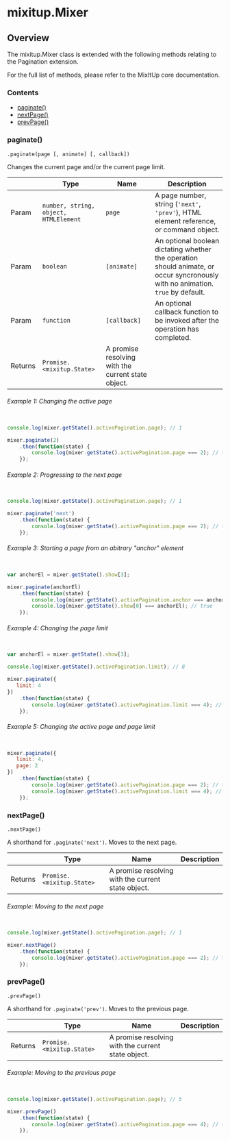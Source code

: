 # mixitup.Mixer

## Overview

The mixitup.Mixer class is extended with the following methods relating to
the Pagination extension.

For the full list of methods, please refer to the MixItUp core documentation.

### Contents

- [paginate()](#paginate)
- [nextPage()](#nextPage)
- [prevPage()](#prevPage)


<h3 id="paginate">paginate()</h3>


`.paginate(page [, animate] [, callback])`

Changes the current page and/or the current page limit.

|   |Type | Name | Description
|---|--- | --- | ---
|Param   |`number, string, object, HTMLElement` | `page` | A page number, string (`'next'`, `'prev'`), HTML element reference, or command object.
|Param   |`boolean` | `[animate]` | An optional boolean dictating whether the operation should animate, or occur syncronously with no animation. `true` by default.
|Param   |`function` | `[callback]` | An optional callback function to be invoked after the operation has completed.
|Returns |`Promise.<mixitup.State>` | A promise resolving with the current state object.


###### Example 1: Changing the active page

```js

console.log(mixer.getState().activePagination.page); // 1

mixer.paginate(2)
    .then(function(state) {
        console.log(mixer.getState().activePagination.page === 2); // true
    });
```
###### Example 2: Progressing to the next page

```js

console.log(mixer.getState().activePagination.page); // 1

mixer.paginate('next')
    .then(function(state) {
        console.log(mixer.getState().activePagination.page === 2); // true
    });
```
###### Example 3: Starting a page from an abitrary "anchor" element

```js

var anchorEl = mixer.getState().show[3];

mixer.paginate(anchorEl)
    .then(function(state) {
        console.log(mixer.getState().activePagination.anchor === anchorEl); // true
        console.log(mixer.getState().show[0] === anchorEl); // true
    });
```
###### Example 4: Changing the page limit

```js

var anchorEl = mixer.getState().show[3];

console.log(mixer.getState().activePagination.limit); // 8

mixer.paginate({
   limit: 4
})
    .then(function(state) {
        console.log(mixer.getState().activePagination.limit === 4); // true
    });
```
###### Example 5: Changing the active page and page limit

```js

mixer.paginate({
   limit: 4,
   page: 2
})
    .then(function(state) {
        console.log(mixer.getState().activePagination.page === 2); // true
        console.log(mixer.getState().activePagination.limit === 4); // true
    });
```

<h3 id="nextPage">nextPage()</h3>


`.nextPage()`

A shorthand for `.paginate('next')`. Moves to the next page.

|   |Type | Name | Description
|---|--- | --- | ---
|Returns |`Promise.<mixitup.State>` | A promise resolving with the current state object.


###### Example: Moving to the next page

```js

console.log(mixer.getState().activePagination.page); // 1

mixer.nextPage()
    .then(function(state) {
        console.log(mixer.getState().activePagination.page === 2); // true
    });
```

<h3 id="prevPage">prevPage()</h3>


`.prevPage()`

A shorthand for `.paginate('prev')`. Moves to the previous page.

|   |Type | Name | Description
|---|--- | --- | ---
|Returns |`Promise.<mixitup.State>` | A promise resolving with the current state object.


###### Example: Moving to the previous page

```js

console.log(mixer.getState().activePagination.page); // 5

mixer.prevPage()
    .then(function(state) {
        console.log(mixer.getState().activePagination.page === 4); // true
    });
```

